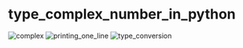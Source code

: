 # type_complex_number_in_python

![complex](https://user-images.githubusercontent.com/82834644/116393771-e7e02b00-a7d6-11eb-88c4-562c4c549c2c.PNG)
![printing_one_line](https://user-images.githubusercontent.com/82834644/116393849-00e8dc00-a7d7-11eb-8ad1-0235901aca50.PNG)
![type_conversion](https://user-images.githubusercontent.com/82834644/116393855-02b29f80-a7d7-11eb-8084-48e932c4be35.PNG)

